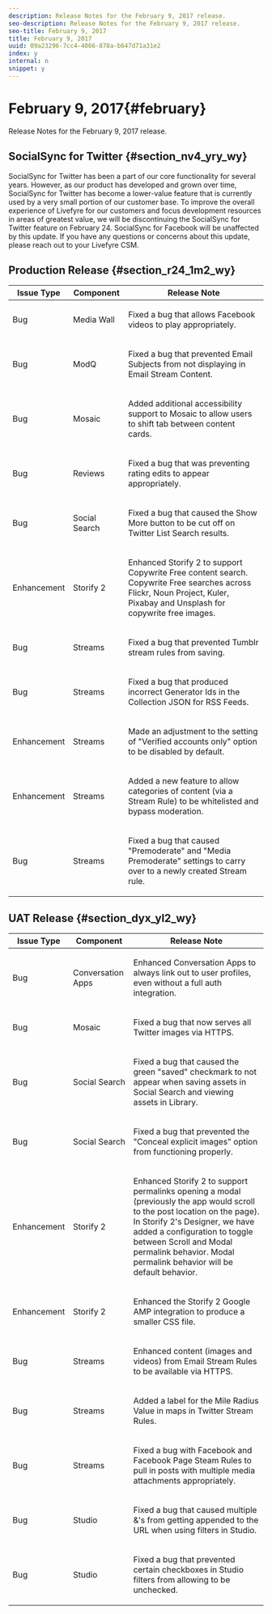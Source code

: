 ```yaml
---
description: Release Notes for the February 9, 2017 release.
seo-description: Release Notes for the February 9, 2017 release.
seo-title: February 9, 2017
title: February 9, 2017
uuid: 09a23296-7cc4-4066-878a-b647d71a31e2
index: y
internal: n
snippet: y
---
```


# February 9, 2017{#february}

Release Notes for the February 9, 2017 release.

## SocialSync for Twitter {#section_nv4_yry_wy}

SocialSync for Twitter has been a part of our core functionality for several years. However, as our product has developed and grown over time, SocialSync for Twitter has become a lower-value feature that is currently used by a very small portion of our customer base. To improve the overall experience of Livefyre for our customers and focus development resources in areas of greatest value, we will be discontinuing the SocialSync for Twitter feature on February 24. SocialSync for Facebook will be unaffected by this update. If you have any questions or concerns about this update, please reach out to your Livefyre CSM.

## Production Release {#section_r24_1m2_wy}

<table id="table_t4j_gxt_wy"> 
 <thead> 
  <tr> 
   <th class="entry"><b>Issue Type</b></th> 
   <th class="entry"><b>Component</b></th> 
   <th class="entry"><b>Release Note</b></th> 
  </tr> 
 </thead>
 <tbody> 
  <tr> 
   <td> Bug</td> 
   <td> Media Wall</td> 
   <td> <p>Fixed a bug that allows Facebook videos to play appropriately.</p> </td> 
  </tr> 
  <tr> 
   <td> Bug</td> 
   <td> ModQ</td> 
   <td> <p>Fixed a bug that prevented Email Subjects from not displaying in Email Stream Content.</p> </td> 
  </tr> 
  <tr> 
   <td> Bug</td> 
   <td> Mosaic</td> 
   <td> <p>Added additional accessibility support to Mosaic to allow users to shift tab between content cards.</p> </td> 
  </tr> 
  <tr> 
   <td> Bug</td> 
   <td> Reviews</td> 
   <td> <p>Fixed a bug that was preventing rating edits to appear appropriately.</p> </td> 
  </tr> 
  <tr> 
   <td> Bug</td> 
   <td> Social Search</td> 
   <td> <p>Fixed a bug that caused the Show More button to be cut off on Twitter List Search results.</p> </td> 
  </tr> 
  <tr> 
   <td> Enhancement</td> 
   <td> Storify 2</td> 
   <td> <p>Enhanced Storify 2 to support Copywrite Free content search. Copywrite Free searches across Flickr, Noun Project, Kuler, Pixabay and Unsplash for copywrite free images.</p> </td> 
  </tr> 
  <tr> 
   <td> Bug</td> 
   <td> Streams</td> 
   <td> <p>Fixed a bug that prevented Tumblr stream rules from saving.</p> </td> 
  </tr> 
  <tr> 
   <td> Bug</td> 
   <td> Streams</td> 
   <td> <p>Fixed a bug that produced incorrect Generator Ids in the Collection JSON for RSS Feeds.</p> </td> 
  </tr> 
  <tr> 
   <td> Enhancement</td> 
   <td> Streams</td> 
   <td> <p>Made an adjustment to the setting of "Verified accounts only" option to be disabled by default.</p> </td> 
  </tr> 
  <tr> 
   <td> Enhancement</td> 
   <td> Streams</td> 
   <td> <p>Added a new feature to allow categories of content (via a Stream Rule) to be whitelisted and bypass moderation.</p> </td> 
  </tr> 
  <tr> 
   <td> Bug</td> 
   <td> Streams</td> 
   <td> <p>Fixed a bug that caused "Premoderate" and "Media Premoderate" settings to carry over to a newly created Stream rule.</p> </td> 
  </tr> 
 </tbody> 
</table>

## UAT Release {#section_dyx_yl2_wy}

<table id="table_u4j_gxt_wy"> 
 <thead> 
  <tr> 
   <th class="entry"><b>Issue Type</b></th> 
   <th class="entry"><b>Component</b></th> 
   <th class="entry"><b>Release Note</b></th> 
  </tr> 
 </thead>
 <tbody> 
  <tr> 
   <td> Bug</td> 
   <td> Conversation Apps</td> 
   <td> <p>Enhanced Conversation Apps to always link out to user profiles, even without a full auth integration.</p> </td> 
  </tr> 
  <tr> 
   <td> Bug</td> 
   <td> Mosaic</td> 
   <td> <p>Fixed a bug that now serves all Twitter images via HTTPS.</p> </td> 
  </tr> 
  <tr> 
   <td> Bug</td> 
   <td> Social Search</td> 
   <td> <p>Fixed a bug that caused the green "saved" checkmark to not appear when saving assets in Social Search and viewing assets in Library.</p> </td> 
  </tr> 
  <tr> 
   <td> Bug</td> 
   <td> Social Search</td> 
   <td> <p>Fixed a bug that prevented the "Conceal explicit images" option from functioning properly.</p> </td> 
  </tr> 
  <tr> 
   <td> Enhancement</td> 
   <td> Storify 2</td> 
   <td> <p>Enhanced Storify 2 to support permalinks opening a modal (previously the app would scroll to the post location on the page). In Storify 2's Designer, we have added a configuration to toggle between Scroll and Modal permalink behavior. Modal permalink behavior will be default behavior.</p> </td> 
  </tr> 
  <tr> 
   <td> Enhancement</td> 
   <td> Storify 2</td> 
   <td> <p>Enhanced the Storify 2 Google AMP integration to produce a smaller CSS file.</p> </td> 
  </tr> 
  <tr> 
   <td> Bug</td> 
   <td> Streams</td> 
   <td> <p>Enhanced content (images and videos) from Email Stream Rules to be available via HTTPS.</p> </td> 
  </tr> 
  <tr> 
   <td> Bug</td> 
   <td> Streams</td> 
   <td> <p>Added a label for the Mile Radius Value in maps in Twitter Stream Rules.</p> </td> 
  </tr> 
  <tr> 
   <td> Bug</td> 
   <td> Streams</td> 
   <td> <p>Fixed a bug with Facebook and Facebook Page Steam Rules to pull in posts with multiple media attachments appropriately.</p> </td> 
  </tr> 
  <tr> 
   <td> Bug</td> 
   <td> Studio</td> 
   <td> <p>Fixed a bug that caused multiple &amp;'s from getting appended to the URL when using filters in Studio.</p> </td> 
  </tr> 
  <tr> 
   <td> Bug</td> 
   <td> Studio</td> 
   <td> <p>Fixed a bug that prevented certain checkboxes in Studio filters from allowing to be unchecked.</p> </td> 
  </tr> 
 </tbody> 
</table>

